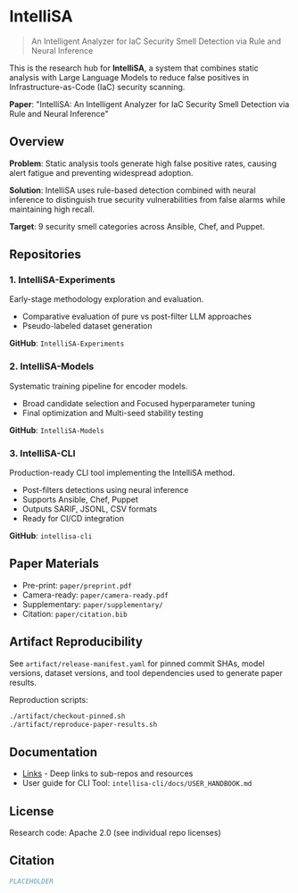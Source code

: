 # IntelliSA

> An Intelligent Analyzer for IaC Security Smell Detection via Rule and Neural Inference

This is the research hub for **IntelliSA**, a system that combines static analysis with Large Language Models to reduce false positives in Infrastructure-as-Code (IaC) security scanning.

**Paper**: "IntelliSA: An Intelligent Analyzer for IaC Security Smell Detection via Rule and Neural Inference"

## Overview

**Problem**: Static analysis tools generate high false positive rates, causing alert fatigue and preventing widespread adoption.

**Solution**: IntelliSA uses rule-based detection combined with neural inference to distinguish true security vulnerabilities from false alarms while maintaining high recall.

**Target**: 9 security smell categories across Ansible, Chef, and Puppet.

## Repositories

### 1. IntelliSA-Experiments

Early-stage methodology exploration and evaluation.

- Comparative evaluation of pure vs post-filter LLM approaches
- Pseudo-labeled dataset generation

**GitHub**: `IntelliSA-Experiments`

### 2. IntelliSA-Models

Systematic training pipeline for encoder models.

- Broad candidate selection and Focused hyperparameter tuning
- Final optimization and Multi-seed stability testing

**GitHub**: `IntelliSA-Models`

### 3. IntelliSA-CLI

Production-ready CLI tool implementing the IntelliSA method.

- Post-filters detections using neural inference
- Supports Ansible, Chef, Puppet
- Outputs SARIF, JSONL, CSV formats
- Ready for CI/CD integration

**GitHub**: `intellisa-cli`

## Paper Materials

- Pre-print: `paper/preprint.pdf`
- Camera-ready: `paper/camera-ready.pdf`
- Supplementary: `paper/supplementary/`
- Citation: `paper/citation.bib`

## Artifact Reproducibility

See `artifact/release-manifest.yaml` for pinned commit SHAs, model versions, dataset versions, and tool dependencies used to generate paper results.

Reproduction scripts:

```bash
./artifact/checkout-pinned.sh
./artifact/reproduce-paper-results.sh
```

## Documentation

- [Links](links.md) - Deep links to sub-repos and resources
- User guide for CLI Tool: `intellisa-cli/docs/USER_HANDBOOK.md`

## License

Research code: Apache 2.0 (see individual repo licenses)

## Citation

```bibtex
PLACEHOLDER
```
